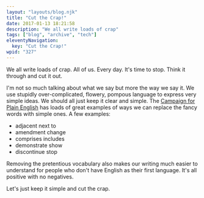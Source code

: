 ```yaml
---
layout: "layouts/blog.njk"
title: "Cut the Crap!"
date: 2017-01-13 18:21:58
description: "We all write loads of crap"
tags: ["blog", "archive", "tech"]
eleventyNavigation:
  key: "Cut the Crap!"
wpid: "327"
---
```


We all write loads of crap. All of us. Every day. It's time to stop. Think it through and cut it out.

I'm not so much talking about what we say but more the way we say it. We use stupidly over-complicated, flowery, pompous language to express very simple ideas. We should all just keep it clear and simple. The <a href="http://www.plainenglish.co.uk/" target="_blank">Campaign for Plain English</a> has loads of great examples of ways we can replace the fancy words with simple ones. A few examples:

<ul>
 	<li>adjacent <i class="fa fa-arrow-right"></i> next to</li>
 	<li>amendment <i class="fa fa-arrow-right"></i> change</li>
 	<li>comprises <i class="fa fa-arrow-right"></i> includes</li>
 	<li>demonstrate <i class="fa fa-arrow-right"></i> show</li>
 	<li>discontinue <i class="fa fa-arrow-right"></i> stop</li>
</ul>
Removing the pretentious vocabulary also makes our writing much easier to understand for people who don't have English as their first language. It's all positive with no negatives.

Let's just keep it simple and cut the crap.
